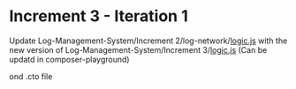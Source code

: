 # Increment 3 - Iteration 1

Update Log-Management-System/Increment 2/log-network/[logic.js](../Increment%202/log-network/lib/logic.js) with the new version of Log-Management-System/Increment 3/[logic.js](logic.js) (Can be updatd in composer-playground)

ond .cto file


